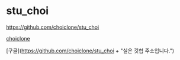 # stu_choi

<https://github.com/choiclone/stu_choi>

[choiclone](https://github.com/choiclone/stu_choi)

[구글](https://github.com/choiclone/stu_choi + "실은 깃헙 주소입니다.")
